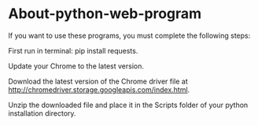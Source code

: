 # About-python-web-program
If you want to use these programs, you must complete the following steps:

First run in terminal: pip install requests.

Update your Chrome to the latest version.

Download the latest version of the Chrome driver file at http://chromedriver.storage.googleapis.com/index.html.

Unzip the downloaded file and place it in the Scripts folder of your python installation directory.
